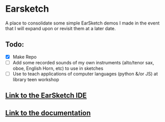 # Earsketch

A place to consolidate some simple EarSketch demos I made in the event that I will expand upon or revisit them at a later date.

## Todo:
- [X] Make Repo
- [ ] Add some recorded sounds of my own instruments (alto/tenor sax, oboe, English Horn, etc) to use in sketches
- [ ] Use to teach applications of computer languages (python &/or JS) at library teen workshop

## [Link to the EarSketch IDE]("https://earsketch.gatech.edu/earsketch2/")
## [Link to the documentation]("https://earsketch.gatech.edu/doc/ref/earsketch.html")
